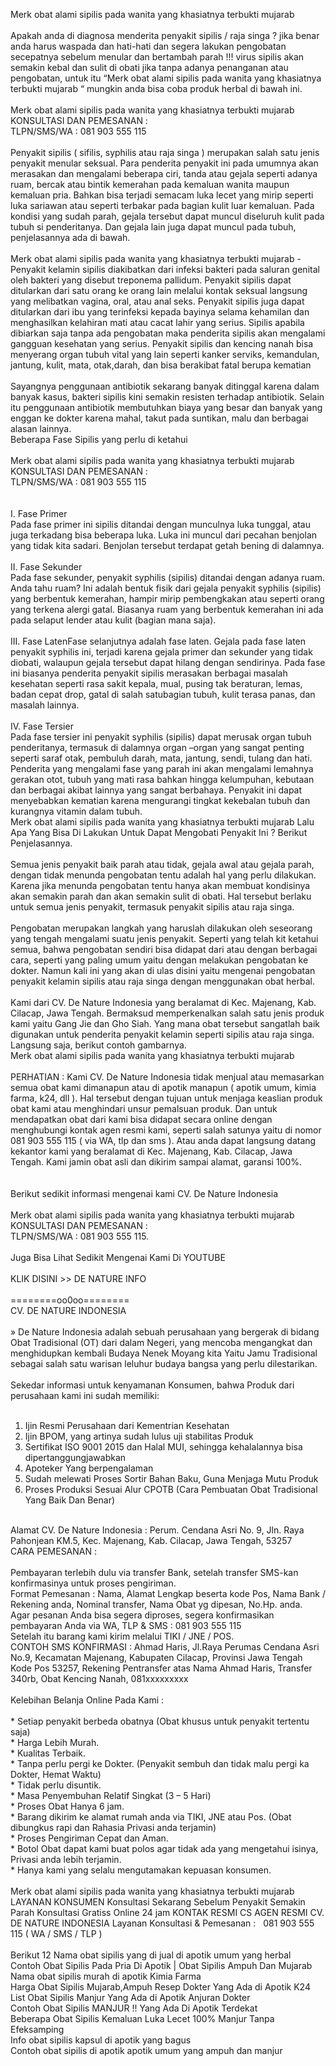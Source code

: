 Merk obat alami sipilis pada wanita yang khasiatnya terbukti mujarab<br />
<br />
Apakah anda di diagnosa menderita penyakit sipilis / raja singa ? jika benar anda harus waspada dan hati-hati dan segera lakukan pengobatan secepatnya sebelum menular dan bertambah parah !!! virus sipilis akan semakin kebal dan sulit di obati jika tanpa adanya penanganan atau pengobatan, untuk itu “Merk obat alami sipilis pada wanita yang khasiatnya terbukti mujarab “ mungkin anda bisa coba produk herbal di bawah ini.<br />
<br />
Merk obat alami sipilis pada wanita yang khasiatnya terbukti mujarab<br />
KONSULTASI DAN PEMESANAN :<br />
TLPN/SMS/WA : 081 903 555 115<br />
<br />
Penyakit sipilis ( sifilis, syphilis atau raja singa ) merupakan salah satu jenis penyakit menular seksual. Para penderita penyakit ini pada umumnya akan merasakan dan mengalami beberapa ciri, tanda atau gejala seperti adanya ruam, bercak atau bintik kemerahan pada kemaluan wanita maupun kemaluan pria. Bahkan bisa terjadi semacam luka lecet yang mirip seperti luka sariawan atau seperti terbakar pada bagian kulit luar kemaluan. Pada kondisi yang sudah parah, gejala tersebut dapat muncul diseluruh kulit pada tubuh si penderitanya. Dan gejala lain juga dapat muncul pada tubuh, penjelasannya ada di bawah.<br />
<br />
Merk obat alami sipilis pada wanita yang khasiatnya terbukti mujarab - Penyakit kelamin sipilis diakibatkan dari infeksi bakteri pada saluran genital oleh bakteri yang disebut treponema pallidum. Penyakit sipilis dapat ditularkan dari satu orang ke orang lain melalui kontak seksual langsung yang melibatkan vagina, oral, atau anal seks. Penyakit sipilis juga dapat ditularkan dari ibu yang terinfeksi kepada bayinya selama kehamilan dan menghasilkan kelahiran mati atau cacat lahir yang serius. Sipilis apabila dibiarkan saja tanpa ada pengobatan maka penderita sipilis akan mengalami gangguan kesehatan yang serius. Penyakit sipilis dan kencing nanah bisa menyerang organ tubuh vital yang lain seperti kanker serviks, kemandulan, jantung, kulit, mata, otak,darah, dan bisa berakibat fatal berupa kematian<br />
<br />
Sayangnya penggunaan antibiotik sekarang banyak ditinggal karena dalam banyak kasus, bakteri sipilis kini semakin resisten terhadap antibiotik. Selain itu penggunaan antibiotik membutuhkan biaya yang besar dan banyak yang enggan ke dokter karena mahal, takut pada suntikan, malu dan berbagai alasan lainnya.<br />
Beberapa Fase Sipilis yang perlu di ketahui<br />
<br />
Merk obat alami sipilis pada wanita yang khasiatnya terbukti mujarab<br />
KONSULTASI DAN PEMESANAN :<br />
TLPN/SMS/WA : 081 903 555 115<br />
<br />
<br />
I. Fase Primer<br />
Pada fase primer ini sipilis ditandai dengan munculnya luka tunggal, atau juga terkadang bisa beberapa luka. Luka ini muncul dari pecahan benjolan yang tidak kita sadari. Benjolan tersebut terdapat getah bening di dalamnya.<br />
<br />
II. Fase Sekunder<br />
Pada fase sekunder, penyakit syphilis (sipilis) ditandai dengan adanya ruam. Anda tahu ruam? Ini adalah bentuk fisik dari gejala penyakit syphilis (sipilis) yang berbentuk kemerahan, hampir mirip pembengkakan atau seperti orang yang terkena alergi gatal. Biasanya ruam yang berbentuk kemerahan ini ada pada selaput lender atau kulit (bagian mana saja).<br />
<br />
III. Fase LatenFase selanjutnya adalah fase laten. Gejala pada fase laten penyakit syphilis ini, terjadi karena gejala primer dan sekunder yang tidak diobati, walaupun gejala tersebut dapat hilang dengan sendirinya. Pada fase ini biasanya penderita penyakit sipilis merasakan berbagai masalah kesehatan seperti rasa sakit kepala, mual, pusing tak beraturan, lemas, badan cepat drop, gatal di salah satubagian tubuh, kulit terasa panas, dan masalah lainnya.<br />
<br />
IV. Fase Tersier<br />
Pada fase tersier ini penyakit syphilis (sipilis) dapat merusak organ tubuh penderitanya, termasuk di dalamnya organ –organ yang sangat penting seperti saraf otak, pembuluh darah, mata, jantung, sendi, tulang dan hati. Penderita yang mengalami fase yang parah ini akan mengalami lemahnya gerakan otot, tubuh yang mati rasa bahkan hingga kelumpuhan, kebutaan dan berbagai akibat lainnya yang sangat berbahaya. Penyakit ini dapat menyebabkan kematian karena mengurangi tingkat kekebalan tubuh dan kurangnya vitamin dalam tubuh.<br />
Merk obat alami sipilis pada wanita yang khasiatnya terbukti mujarab Lalu Apa Yang Bisa Di Lakukan Untuk Dapat Mengobati Penyakit Ini ? Berikut Penjelasannya.<br />
<br />
Semua jenis penyakit baik parah atau tidak, gejala awal atau gejala parah, dengan tidak menunda pengobatan tentu adalah hal yang perlu dilakukan. Karena jika menunda pengobatan tentu hanya akan membuat kondisinya akan semakin parah dan akan semakin sulit di obati. Hal tersebut berlaku untuk semua jenis penyakit, termasuk penyakit sipilis atau raja singa.<br />
<br />
Pengobatan merupakan langkah yang haruslah dilakukan oleh seseorang yang tengah mengalami suatu jenis penyakit. Seperti yang telah kit ketahui semua, bahwa pengobatan sendiri bisa didapat dari atau dengan berbagai cara, seperti yang paling umum yaitu dengan melakukan pengobatan ke dokter. Namun kali ini yang akan di ulas disini yaitu mengenai pengobatan penyakit kelamin sipilis atau raja singa dengan menggunakan obat herbal.<br />
<br />
Kami dari CV. De Nature Indonesia yang beralamat di Kec. Majenang, Kab. Cilacap, Jawa Tengah. Bermaksud memperkenalkan salah satu jenis produk kami yaitu Gang Jie dan Gho Siah. Yang mana obat tersebut sangatlah baik digunakan untuk penderita penyakit kelamin seperti sipilis atau raja singa. Langsung saja, berikut contoh gambarnya.<br />
Merk obat alami sipilis pada wanita yang khasiatnya terbukti mujarab<br />
<br />
PERHATIAN : Kami CV. De Nature Indonesia tidak menjual atau memasarkan semua obat kami dimanapun atau di apotik manapun ( apotik umum, kimia farma, k24, dll ). Hal tersebut dengan tujuan untuk menjaga keaslian produk obat kami atau menghindari unsur pemalsuan produk. Dan untuk mendapatkan obat dari kami bisa didapat secara online dengan menghubungi kontak agen resmi kami, seperti salah satunya yaitu di nomor 081 903 555 115 ( via WA, tlp dan sms ). Atau anda dapat langsung datang kekantor kami yang beralamat di Kec. Majenang, Kab. Cilacap, Jawa Tengah. Kami jamin obat asli dan dikirim sampai alamat, garansi 100%.<br />
<br />
<br />
Berikut sedikit informasi mengenai kami CV. De Nature Indonesia<br />
<br />
Merk obat alami sipilis pada wanita yang khasiatnya terbukti mujarab<br />
KONSULTASI DAN PEMESANAN :<br />
TLPN/SMS/WA : 081 903 555 115.<br />
<br />
Juga Bisa Lihat Sedikit Mengenai Kami Di YOUTUBE<br />
<br />
KLIK DISINI &gt;&gt; DE NATURE INFO<br />
<br />
========oo0oo========<br />
CV. DE NATURE INDONESIA<br />
<br />
» De Nature Indonesia adalah sebuah perusahaan yang bergerak di bidang Obat Tradisional (OT) dari dalam Negeri, yang mencoba mengangkat dan menghidupkan kembali Budaya Nenek Moyang kita Yaitu Jamu Tradisional sebagai salah satu warisan leluhur budaya bangsa yang perlu dilestarikan.<br />
<br />
Sekedar informasi untuk kenyamanan Konsumen, bahwa Produk dari perusahaan kami ini sudah memiliki:<br />
<br />
1. Ijin Resmi Perusahaan dari Kementrian Kesehatan<br />
2. Ijin BPOM, yang artinya sudah lulus uji stabilitas Produk<br />
3. Sertifikat ISO 9001 2015 dan Halal MUI, sehingga kehalalannya bisa dipertanggungjawabkan<br />
4. Apoteker Yang berpengalaman<br />
5. Sudah melewati Proses Sortir Bahan Baku, Guna Menjaga Mutu Produk<br />
6. Proses Produksi Sesuai Alur CPOTB (Cara Pembuatan Obat Tradisional Yang Baik Dan Benar)<br />
<br />
Alamat CV. De Nature Indonesia : Perum. Cendana Asri No. 9, Jln. Raya Pahonjean KM.5, Kec. Majenang, Kab. Cilacap, Jawa Tengah, 53257<br />
CARA PEMESANAN :<br />
<br />
Pembayaran terlebih dulu via transfer Bank, setelah transfer SMS-kan konfirmasinya untuk proses pengiriman.<br />
Format Pemesanan : Nama, Alamat Lengkap beserta kode Pos, Nama Bank / Rekening anda, Nominal transfer, Nama Obat yg dipesan, No.Hp. anda.<br />
Agar pesanan Anda bisa segera diproses, segera konfirmasikan pembayaran Anda via WA, TLP &amp; SMS : 081 903 555 115<br />
Setelah itu barang kami kirim melalui TIKI / JNE / POS.<br />
CONTOH SMS KONFIRMASI : Ahmad Haris, Jl.Raya Perumas Cendana Asri No.9, Kecamatan Majenang, Kabupaten Cilacap, Provinsi Jawa Tengah Kode Pos 53257, Rekening Pentransfer atas Nama Ahmad Haris, Transfer 340rb, Obat Kencing Nanah, 081xxxxxxxxx<br />
<br />
Kelebihan Belanja Online Pada Kami :<br />
<br />
* Setiap penyakit berbeda obatnya (Obat khusus untuk penyakit tertentu saja)<br />
* Harga Lebih Murah.<br />
* Kualitas Terbaik.<br />
* Tanpa perlu pergi ke Dokter. (Penyakit sembuh dan tidak malu pergi ka Dokter, Hemat Waktu)<br />
* Tidak perlu disuntik.<br />
* Masa Penyembuhan Relatif Singkat (3 – 5 Hari)<br />
* Proses Obat Hanya 6 jam.<br />
* Barang dikirim ke alamat rumah anda via TIKI, JNE atau Pos. (Obat dibungkus rapi dan Rahasia Privasi anda terjamin)<br />
* Proses Pengiriman Cepat dan Aman.<br />
* Botol Obat dapat kami buat polos agar tidak ada yang mengetahui isinya, Privasi anda lebih terjamin.<br />
* Hanya kami yang selalu mengutamakan kepuasan konsumen.<br />
<br />
Merk obat alami sipilis pada wanita yang khasiatnya terbukti mujarab LAYANAN KONSUMEN Konsultasi Sekarang Sebelum Penyakit Semakin Parah Konsultasi Gratiss Online 24 jam KONTAK RESMI CS AGEN RESMI CV. DE NATURE INDONESIA Layanan Konsultasi &amp; Pemesanan :&nbsp; &nbsp;081 903 555 115 ( WA / SMS / TLP )<br />
<br />
Berikut 12 Nama obat sipilis yang di jual di apotik umum yang herbal<br />
Contoh Obat Sipilis Pada Pria Di Apotik | Obat Sipilis Ampuh Dan Mujarab<br />
Nama obat sipilis murah di apotik Kimia Farma<br />
Harga Obat Sipilis Mujarab,Ampuh Resep Dokter Yang Ada di Apotik K24<br />
List Obat Sipilis Manjur Yang Ada di Apotik Anjuran Dokter<br />
Contoh Obat Sipilis MANJUR !! Yang Ada Di Apotik Terdekat<br />
Beberapa Obat Sipilis Kemaluan Luka Lecet 100% Manjur Tanpa Efeksamping<br />
Info obat sipilis kapsul di apotik yang bagus<br />
Contoh obat sipilis di apotik apotik umum yang ampuh dan manjur
